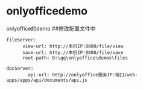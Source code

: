 # onlyofficedemo
onlyoffice的demo
##修改配置文件中
```
fileServer:
      view-url: http://本机IP:8080/file/view
      save-url: http://本机IP:8080/file/save
      root-path: D:\qq\onlyoffice\demos\files
```
```
docServer:
        api-url: http://onlyoffice服务IP:端口/web-apps/apps/api/documents/api.js
```